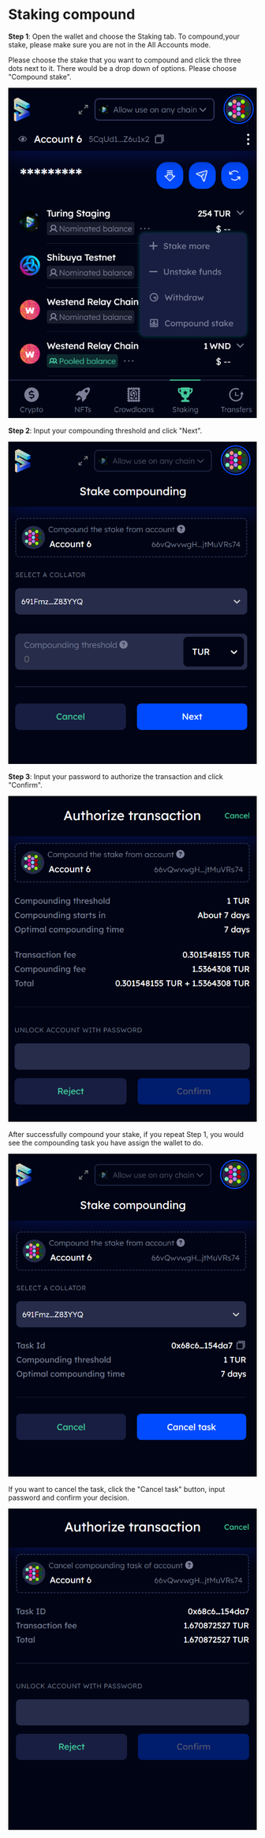 # Staking compound

**Step 1**: Open the wallet and choose the Staking tab. To compound,your stake, please make sure you are not in the All Accounts mode.&#x20;

Please choose the stake that you want to compound and click the three dots next to it. There would be a drop down of options. Please choose "Compound stake".&#x20;

![](<../../.gitbook/assets/Screenshot 2023-01-12 123350.png>)

**Step 2**: Input your compounding threshold and click "Next".&#x20;

![](<../../.gitbook/assets/Screenshot 2023-01-12 123725.png>)

**Step 3**: Input your password to authorize the transaction and click "Confirm".&#x20;

![](<../../.gitbook/assets/Screenshot 2023-01-12 123749.png>)

After successfully compound your stake, if you repeat Step 1, you would see the compounding task you have assign the wallet to do.&#x20;

![](<../../.gitbook/assets/Screenshot 2023-01-12 124024.png>)

If you want to cancel the task, click the "Cancel task" button, input password and confirm your decision.

![](<../../.gitbook/assets/Screenshot 2023-01-12 124212.png>)
